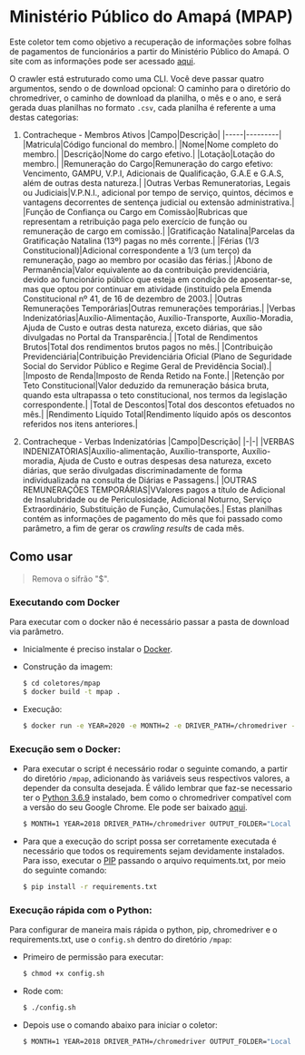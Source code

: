 # Ministério Público do Amapá (MPAP)

Este coletor tem como objetivo a recuperação de informações sobre folhas de pagamentos de funcionários a partir do Ministério Público do Amapá. O site com as informações pode ser acessado [aqui](https://www.mpap.mp.br/transparencia/index.php?pg=painel_contracheque).

O crawler está estruturado como uma CLI. Você deve passar quatro argumentos, sendo o de download opcional: O caminho para o diretório do chromedriver, o caminho de download da planilha, o mês e o ano, e será gerada duas planilhas no formato `.csv`, cada planilha é referente a uma destas categorias:

1. Contracheque - Membros Ativos
   |Campo|Descrição|
   |-----|---------|
   |Matricula|Código funcional do membro.|
   |Nome|Nome completo do membro.|
   |Descrição|Nome do cargo efetivo.|
   |Lotação|Lotação do membro.|
   |Remuneração do Cargo|Remuneração do cargo efetivo: Vencimento, GAMPU, V.P.I, Adicionais de Qualificação, G.A.E e G.A.S, além de outras desta natureza.|
   |Outras Verbas Remuneratorias, Legais ou Judiciais|V.P.N.I., adicional por tempo de serviço, quintos, décimos e vantagens decorrentes de sentença judicial ou extensão administrativa.|
   |Função de Confiança ou Cargo em Comissão|Rubricas que representam a retribuição paga pelo exercício de função ou remuneração de cargo em comissão.|
   |Gratificação Natalina|Parcelas da Gratificação Natalina (13º) pagas no mês corrente.|
   |Férias (1/3 Constitucional)|Adicional correspondente a 1/3 (um terço) da remuneração, pago ao membro por ocasião das férias.|
   |Abono de Permanência|Valor equivalente ao da contribuição previdenciária, devido ao funcionário público que esteja em condição de aposentar-se, mas que optou por continuar em atividade (instituído pela Emenda Constitucional nº 41, de 16 de dezembro de 2003.|
   |Outras Remunerações Temporárias|Outras remunerações temporárias.|
   |Verbas Indenizatórias|Auxílio-Alimentação, Auxílio-Transporte, Auxílio-Moradia, Ajuda de Custo e outras desta natureza, exceto diárias, que são divulgadas no Portal da Transparência.|
   |Total de Rendimentos Brutos|Total dos rendimentos brutos pagos no mês.|
   |Contribuição Previdenciária|Contribuição Previdenciária Oficial (Plano de Seguridade Social do Servidor Público e Regime Geral de Previdência Social).|
   |Imposto de Renda|Imposto de Renda Retido na Fonte.|
   |Retenção por Teto Constitucional|Valor deduzido da remuneração básica bruta, quando esta ultrapassa o teto constitucional, nos termos da legislação correspondente.|
   |Total de Descontos|Total dos descontos efetuados no mês.|
   |Rendimento Líquido Total|Rendimento líquido após os descontos referidos nos itens anteriores.|

2. Contracheque - Verbas Indenizatórias
   |Campo|Descrição|
   |-|-|
   |VERBAS INDENIZATÓRIAS|Auxílio-alimentação, Auxílio-transporte, Auxílio-moradia, Ajuda de Custo e outras despesas desa natureza, exceto diárias, que serão divulgadas discriminadamente de forma individualizada na consulta de Diárias e Passagens.|
   |OUTRAS REMUNERAÇÕES TEMPORÁRIAS|VValores pagos a título de Adicional de Insalubridade ou de Periculosidade, Adicional Noturno, Serviço Extraordinário, Substituição de Função, Cumulações.|
Estas planilhas contém as informações de pagamento do mês que foi passado como parâmetro, a fim de gerar os *crawling results* de cada mês.

## Como usar
> Remova o sifrão "$".
### Executando com Docker
Para executar com o docker não é necessário passar a pasta de download via parâmetro. 
 - Inicialmente é preciso instalar o [Docker](https://docs.docker.com/install/). 

 - Construção da imagem:

    ```sh
    $ cd coletores/mpap
    $ docker build -t mpap .
    ```
 - Execução:
 
    ```sh
    $ docker run -e YEAR=2020 -e MONTH=2 -e DRIVER_PATH=/chromedriver -e GIT_COMMIT=$(git rev-list -1 HEAD) mpap
    ```
### Execução sem o Docker:

- Para executar o script é necessário rodar o seguinte comando, a partir do diretório `/mpap`, adicionando às variáveis seus respectivos valores, a depender da consulta desejada. É válido lembrar que faz-se necessario ter o [Python 3.6.9](https://www.python.org/downloads/) instalado, bem como o chromedriver compatível com a versão do seu Google Chrome. Ele pode ser baixado [aqui](https://chromedriver.chromium.org/downloads).

    ```sh
    $ MONTH=1 YEAR=2018 DRIVER_PATH=/chromedriver OUTPUT_FOLDER="Local de Download" GIT_COMMIT=$(git rev-list -1 HEAD) python3 src/main.py
    ```
- Para que a execução do script possa ser corretamente executada é necessário que todos os requirements sejam devidamente instalados. Para isso, executar o [PIP](https://pip.pypa.io/en/stable/installing/) passando o arquivo requiments.txt, por meio do seguinte comando:

   ```sh
   $ pip install -r requirements.txt
   ```
### Execução rápida com o Python:
Para configurar de maneira mais rápida o python, pip, chromedriver e o requirements.txt, use o `config.sh` dentro do diretório `/mpap`:
- Primeiro de permissão para executar:
   ```sh
   $ chmod +x config.sh
   ```
- Rode com:
   ```sh
   $ ./config.sh
   ```
- Depois use o comando abaixo para iniciar o coletor:
   ```sh
   $ MONTH=1 YEAR=2018 DRIVER_PATH=/chromedriver OUTPUT_FOLDER="Local de Download" GIT_COMMIT=$(git rev-list -1 HEAD) python3 src/main.py
   ```